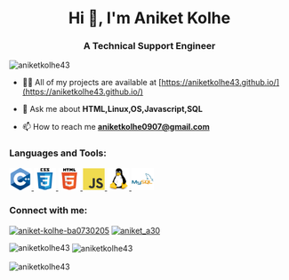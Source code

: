<h1 align="center">Hi 👋, I'm Aniket Kolhe</h1>
<h3 align="center">A Technical Support Engineer</h3>

<p align="left"> <img src="https://komarev.com/ghpvc/?username=aniketkolhe43&label=Profile%20views&color=0e75b6&style=flat" alt="aniketkolhe43" /> </p>

<!-- <p align="left"> <a href="https://github.com/ryo-ma/github-profile-trophy"><img src="https://github-profile-trophy.vercel.app/?username=aniketkolhe43" alt="aniketkolhe43" /></a> </p> -->

- 👨‍💻 All of my projects are available at [https://aniketkolhe43.github.io/](https://aniketkolhe43.github.io/)

- 💬 Ask me about **HTML,Linux,OS,Javascript,SQL**

- 📫 How to reach me **aniketkolhe0907@gmail.com**


<h3 align="left">Languages and Tools:</h3>
<p align="left"> <a href="https://www.w3schools.com/cpp/" target="_blank" rel="noreferrer"> <img src="https://raw.githubusercontent.com/devicons/devicon/master/icons/cplusplus/cplusplus-original.svg" alt="cplusplus" width="40" height="40"/> </a> <a href="https://www.w3schools.com/css/" target="_blank" rel="noreferrer"> <img src="https://raw.githubusercontent.com/devicons/devicon/master/icons/css3/css3-original-wordmark.svg" alt="css3" width="40" height="40"/> </a> <a href="https://www.w3.org/html/" target="_blank" rel="noreferrer"> <img src="https://raw.githubusercontent.com/devicons/devicon/master/icons/html5/html5-original-wordmark.svg" alt="html5" width="40" height="40"/> </a> <a href="https://developer.mozilla.org/en-US/docs/Web/JavaScript" target="_blank" rel="noreferrer"> <img src="https://raw.githubusercontent.com/devicons/devicon/master/icons/javascript/javascript-original.svg" alt="javascript" width="40" height="40"/> </a> <a href="https://www.linux.org/" target="_blank" rel="noreferrer"> <img src="https://raw.githubusercontent.com/devicons/devicon/master/icons/linux/linux-original.svg" alt="linux" width="40" height="40"/> </a> <a href="https://www.mysql.com/" target="_blank" rel="noreferrer"> <img src="https://raw.githubusercontent.com/devicons/devicon/master/icons/mysql/mysql-original-wordmark.svg" alt="mysql" width="40" height="40"/> </a> </p>

<h3 align="left">Connect with me:</h3>
<p align="left">
<a href="https://linkedin.com/in/aniket-kolhe-ba0730205" target="blank"><img align="center" src="https://raw.githubusercontent.com/rahuldkjain/github-profile-readme-generator/master/src/images/icons/Social/linked-in-alt.svg" alt="aniket-kolhe-ba0730205" height="30" width="40" /></a>
<a href="https://instagram.com/aniket_a30" target="blank"><img align="center" src="https://raw.githubusercontent.com/rahuldkjain/github-profile-readme-generator/master/src/images/icons/Social/instagram.svg" alt="aniket_a30" height="30" width="40" /></a>
</p>

<p><img align="left" margin-top="10px" src="https://github-readme-stats.vercel.app/api/top-langs?username=aniketkolhe43&show_icons=true&locale=en&layout=compact" alt="aniketkolhe43" /></p>

<p>&nbsp;<img align="center" src="https://github-readme-stats.vercel.app/api?username=aniketkolhe43&show_icons=true&locale=en" alt="aniketkolhe43" /></p>

<p><img align="center" src="https://github-readme-streak-stats.herokuapp.com/?user=aniketkolhe43&" alt="aniketkolhe43" /></p>
